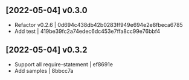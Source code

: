 
## [2022-05-04] v0.3.0

- Refactor v0.2.6 | 0d694c438db42b0283ff949e694e2e8fbeca6785
- Add test | 419be39fc2a74edec6dc453e7ffa8cc99e76bbf4

## [2022-05-04] v0.3.2

- Support all require-statement | ef8691e
- Add samples | 8bbcc7a
